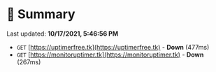 # 📖 Summary
Last updated: **10/17/2021, 5:46:56 PM**

- `GET` [https://uptimerfree.tk](https://uptimerfree.tk) - **Down** (477ms)
- `GET` [https://monitoruptimer.tk](https://monitoruptimer.tk) - **Down** (267ms)
